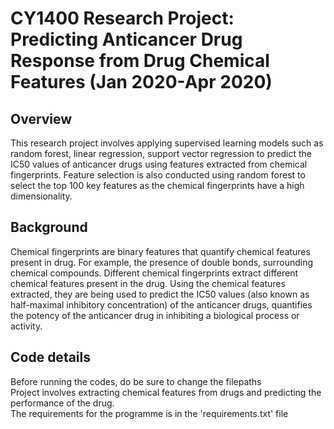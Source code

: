 # CY1400 Research Project: Predicting Anticancer Drug Response from Drug Chemical Features (Jan 2020-Apr 2020) <br>
## Overview <br>
This research project involves applying supervised learning models such as random forest, linear regression, support vector regression to predict the IC50 values of anticancer drugs using features extracted from chemical fingerprints. Feature selection is also conducted using random forest to select the top 100 key features as the chemical fingerprints have a high dimensionality.<br>
## Background <br>
Chemical fingerprints are binary features that quantify chemical features present in drug. For example, the presence of double bonds, surrounding chemical compounds. Different chemical fingerprints extract different chemical features present in the drug. Using the chemical features extracted, they are being used to predict the IC50 values (also known as half-maximal inhibitory concentration) of the anticancer drugs, quantifies the potency of the anticancer drug in inhibiting a biological process or activity. <br>
## Code details <br>
Before running the codes, do be sure to change the filepaths <br>
Project involves extracting chemical features from drugs and predicting the performance of the drug. <br>
The requirements for the programme is in the 'requirements.txt' file
